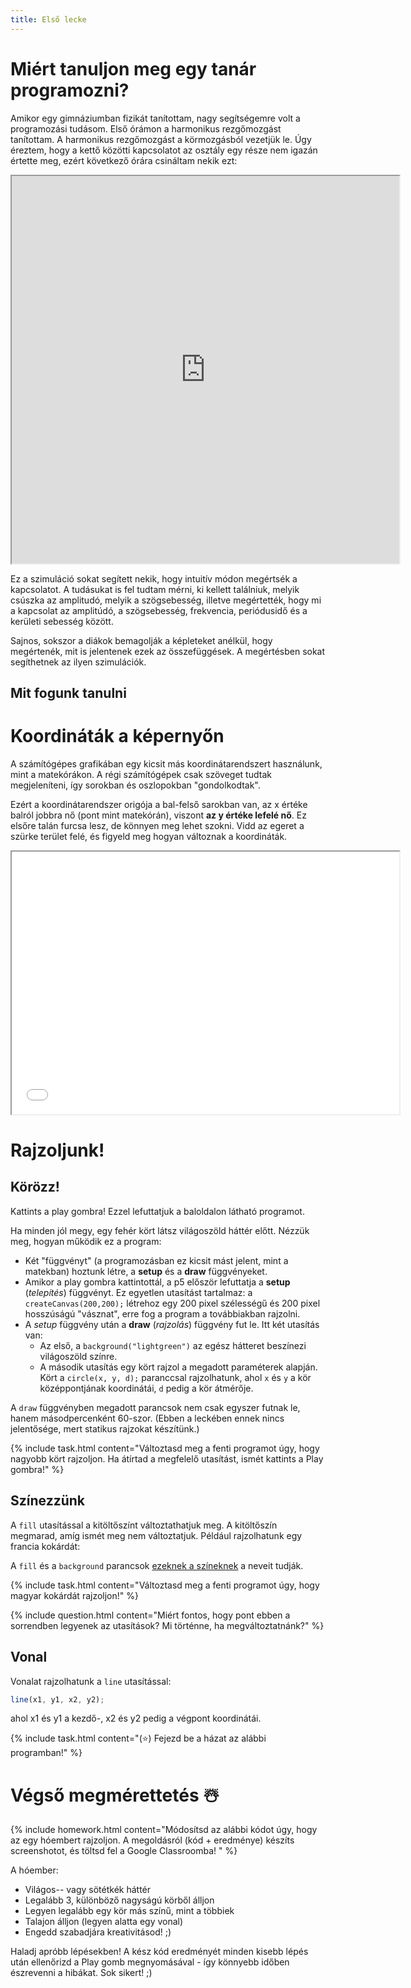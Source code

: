 ```yaml
---
title: Első lecke
---
```


# Miért tanuljon meg egy tanár programozni?

Amikor egy gimnáziumban fizikát tanítottam, nagy segítségemre volt a programozási tudásom. Első órámon a harmonikus rezgőmozgást tanítottam. A harmonikus rezgőmozgást a körmozgásból vezetjük le. Úgy éreztem, hogy a kettő közötti kapcsolatot az osztály egy része nem igazán értette meg, ezért következő órára csináltam nekik ezt:

<iframe src="https://harmonikus.netlify.com/" width="620" height="620"></iframe>

Ez a szimuláció sokat segített nekik, hogy intuitív módon megértsék a kapcsolatot.
A tudásukat is fel tudtam mérni, ki kellett találniuk, melyik csúszka az amplitudó, melyik a szögsebesség, illetve megértették, hogy mi a kapcsolat az amplitúdó, a szögsebesség, frekvencia, periódusidő és a kerületi sebesség között.

Sajnos, sokszor a diákok bemagolják a képleteket anélkül, hogy megértenék, mit is jelentenek ezek az összefüggések. A megértésben sokat segíthetnek az ilyen szimulációk.

## Mit fogunk tanulni

# Koordináták a képernyőn

A számítógépes grafikában egy kicsit más koordinátarendszert használunk, mint a matekórákon. A régi számítógépek csak szöveget tudtak megjeleníteni, így sorokban és oszlopokban "gondolkodtak".

Ezért a koordinátarendszer origója a bal-felső sarokban van, az x értéke balról jobbra nő (pont mint matekórán), viszont **az y értéke lefelé nő**. Ez elsőre talán furcsa lesz, de könnyen meg lehet szokni. Vidd az egeret a szürke terület felé, és figyeld meg hogyan változnak a koordináták.

<iframe width="620" height="420" src="demos/coordinates.html"></iframe>

# Rajzoljunk!

## Körözz!

Kattints a play gombra! Ezzel lefuttatjuk a baloldalon látható programot.

<script type="text/p5" data-p5-version="1.0.0" data-preview-width="200">
function setup() {
  createCanvas(200, 200);
}

function draw() {
  background("lightgreen");
  circle(100,100,50);
}
</script>

Ha minden jól megy, egy fehér kört látsz világoszöld háttér előtt. Nézzük meg, hogyan működik ez a program:

- Két "függvényt" (a programozásban ez kicsit mást jelent, mint a matekban) hoztunk létre, a **setup** és a **draw** függvényeket.
- Amikor a play gombra kattintottál, a p5 először lefuttatja a **setup** (_telepítés_) függvényt. Ez egyetlen utasítást tartalmaz: a `createCanvas(200,200);` létrehoz egy 200 pixel szélességű és 200 pixel hosszúságú "vásznat", erre fog a program a továbbiakban rajzolni.
- A _setup_ függvény után a **draw** (_rajzolás_) függvény fut le. Itt két utasítás van:
  - Az első, a `background("lightgreen")` az egész hátteret beszínezi világoszöld színre.
  - A második utasítás egy kört rajzol a megadott paraméterek alapján. Kört a `circle(x, y, d);` paranccsal rajzolhatunk, ahol `x` és `y` a kör középpontjának koordinátái, `d` pedig a kör átmérője.

A `draw` függvényben megadott parancsok nem csak egyszer futnak le, hanem másodpercenként 60-szor. (Ebben a leckében ennek nincs jelentősége, mert statikus rajzokat készítünk.)

{% include task.html content="Változtasd meg a fenti programot úgy, hogy nagyobb kört rajzoljon. Ha átírtad a megfelelő utasítást, ismét kattints a Play gombra!" %}

## Színezzünk

A `fill` utasítással a kitöltőszínt változtathatjuk meg. A kitöltőszín megmarad, amíg ismét meg nem változtatjuk.
Például rajzolhatunk egy francia kokárdát:

<script type="text/p5" data-p5-version="1.0.0" data-preview-width="300" data-height="400">
function setup() {
  createCanvas(200, 200);
}

function draw() {
  background("lightblue");
  fill("red");
  circle(100,100,90);
  fill("white");
  circle(100,100,60);
  fill("blue");
  circle(100,100,30);
}
</script>

A `fill` és a `background` parancsok [ezeknek a színeknek](https://www.w3schools.com/colors/colors_names.asp) a neveit tudják.

{% include task.html content="Változtasd meg a fenti programot úgy, hogy magyar kokárdát rajzoljon!" %}

{% include question.html content="Miért fontos, hogy pont ebben a sorrendben legyenek az utasítások? Mi történne, ha megváltoztatnánk?" %}

## Vonal

Vonalat rajzolhatunk a `line` utasítással:

```javascript
line(x1, y1, x2, y2);
```

ahol x1 és y1 a kezdő-, x2 és y2 pedig a végpont koordinátái.

{% include task.html content="(⭐) Fejezd be a házat az alábbi programban!" %}

<script type="text/p5" data-p5-version="1.0.0" data-preview-width="200">
function setup() {
  createCanvas(200, 200);
}

function draw() {
  background("lightblue");
  line(50,50,50,150);
  line(150,50,150,150);
  line(50,150,150,150);
  line(50,50,100,0);
}
</script>

# Végső megmérettetés ☃️

{% include homework.html content="Módosítsd az alábbi kódot úgy, hogy az egy hóembert rajzoljon. A megoldásról (kód + eredménye) készíts screenshotot, és töltsd fel a Google Classroomba! " %}

A hóember:

- Világos-- vagy sötétkék háttér
- Legalább 3, különböző nagyságú körből álljon
- Legyen legalább egy kör más színű, mint a többiek
- Talajon álljon (legyen alatta egy vonal)
- Engedd szabadjára kreativitásod! ;)

Haladj apróbb lépésekben! A kész kód eredményét minden kisebb lépés után ellenőrizd a Play gomb megnyomásával - így könnyebb időben észrevenni a hibákat. Sok sikert! ;)

<script type="text/p5" data-p5-version="1.0.0" data-preview-width="300" data-height="600">
function setup() {
  createCanvas(300, 400);
}

function draw() {
  background("red");
}
</script>
